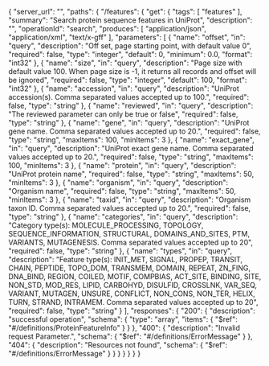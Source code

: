 {
  "server_url": "",
  "paths": {
    "/features": {
      "get": {
        "tags": [
          "features"
        ],
        "summary": "Search protein sequence features in UniProt",
        "description": "",
        "operationId": "search",
        "produces": [
          "application/json",
          "application/xml",
          "text/x-gff"
        ],
        "parameters": [
          {
            "name": "offset",
            "in": "query",
            "description": "Off set, page starting point, with default value 0",
            "required": false,
            "type": "integer",
            "default": 0,
            "minimum": 0.0,
            "format": "int32"
          },
          {
            "name": "size",
            "in": "query",
            "description": "Page size with default value 100. When page size is -1, it returns all records and offset will be ignored",
            "required": false,
            "type": "integer",
            "default": 100,
            "format": "int32"
          },
          {
            "name": "accession",
            "in": "query",
            "description": "UniProt accession(s). Comma separated values accepted up to 100.",
            "required": false,
            "type": "string"
          },
          {
            "name": "reviewed",
            "in": "query",
            "description": "The reviewed parameter can only be true or false",
            "required": false,
            "type": "string"
          },
          {
            "name": "gene",
            "in": "query",
            "description": "UniProt gene name. Comma separated values accepted up to 20.",
            "required": false,
            "type": "string",
            "maxItems": 100,
            "minItems": 3
          },
          {
            "name": "exact_gene",
            "in": "query",
            "description": "UniProt exact gene name. Comma separated values accepted up to 20.",
            "required": false,
            "type": "string",
            "maxItems": 100,
            "minItems": 3
          },
          {
            "name": "protein",
            "in": "query",
            "description": "UniProt protein name",
            "required": false,
            "type": "string",
            "maxItems": 50,
            "minItems": 3
          },
          {
            "name": "organism",
            "in": "query",
            "description": "Organism name",
            "required": false,
            "type": "string",
            "maxItems": 50,
            "minItems": 3
          },
          {
            "name": "taxid",
            "in": "query",
            "description": "Organism taxon ID. Comma separated values accepted up to 20.",
            "required": false,
            "type": "string"
          },
          {
            "name": "categories",
            "in": "query",
            "description": "Category type(s): MOLECULE_PROCESSING, TOPOLOGY, SEQUENCE_INFORMATION, STRUCTURAL, DOMAINS_AND_SITES, PTM, VARIANTS, MUTAGENESIS. Comma separated values accepted up to 20",
            "required": false,
            "type": "string"
          },
          {
            "name": "types",
            "in": "query",
            "description": "Feature type(s): INIT_MET, SIGNAL, PROPEP, TRANSIT, CHAIN, PEPTIDE, TOPO_DOM, TRANSMEM, DOMAIN, REPEAT, ZN_FING, DNA_BIND, REGION, COILED, MOTIF, COMPBIAS, ACT_SITE, BINDING, SITE, NON_STD, MOD_RES, LIPID, CARBOHYD, DISULFID, CROSSLNK, VAR_SEQ, VARIANT, MUTAGEN, UNSURE, CONFLICT, NON_CONS, NON_TER, HELIX, TURN, STRAND, INTRAMEM. Comma separated values accepted up to 20",
            "required": false,
            "type": "string"
          }
        ],
        "responses": {
          "200": {
            "description": "successful operation",
            "schema": {
              "type": "array",
              "items": {
                "$ref": "#/definitions/ProteinFeatureInfo"
              }
            }
          },
          "400": {
            "description": "Invalid request Parameter.",
            "schema": {
              "$ref": "#/definitions/ErrorMessage"
            }
          },
          "404": {
            "description": "Resources not found",
            "schema": {
              "$ref": "#/definitions/ErrorMessage"
            }
          }
        }
      }
    }
  }
}